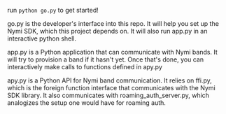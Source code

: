 run `python go.py` to get started!

go.py is the developer's interface into this repo. It will help you set up the Nymi SDK, which this project depends on. It will also run app.py in an interactive python shell.

app.py is a Python application that can communicate with Nymi bands. It will try to provision a band if it hasn't yet. Once that's done, you can interactively make calls to functions defined in apy.py

apy.py is a Python API for Nymi band communication. It relies on ffi.py, which is the foreign function interface that communicates with the Nymi SDK library. It also communicates with roaming_auth_server.py, which analogizes the setup one would have for roaming auth.
